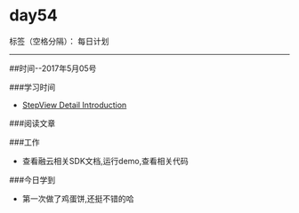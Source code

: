 # day54

标签（空格分隔）： 每日计划

---
##时间--2017年5月05号

###学习时间<br>
* [StepView Detail Introduction][1]

###阅读文章<br>


###工作<br>
* 查看融云相关SDK文档,运行demo,查看相关代码

###今日学到<br>
* 第一次做了鸡蛋饼,还挺不错的哈

  [1]: https://github.com/baoyachi/StepView/blob/master/Introduction.md
